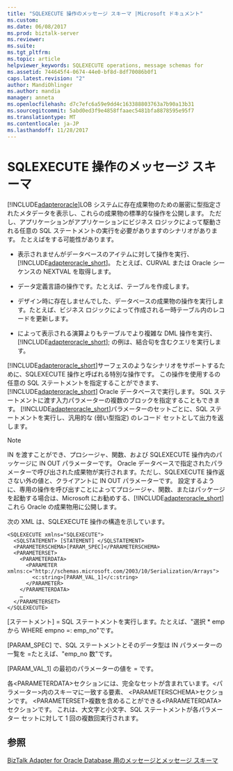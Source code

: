 ```yaml
---
title: "SQLEXECUTE 操作のメッセージ スキーマ |Microsoft ドキュメント"
ms.custom: 
ms.date: 06/08/2017
ms.prod: biztalk-server
ms.reviewer: 
ms.suite: 
ms.tgt_pltfrm: 
ms.topic: article
helpviewer_keywords: SQLEXECUTE operations, message schemas for
ms.assetid: 744645f4-0674-44e0-bf8d-8df70086b0f1
caps.latest.revision: "2"
author: MandiOhlinger
ms.author: mandia
manager: anneta
ms.openlocfilehash: d7c7efc6a59e9dd4c163388803763a7b90a13b31
ms.sourcegitcommit: 5abd0ed3f9e4858ffaaec5481bfa8878595e95f7
ms.translationtype: MT
ms.contentlocale: ja-JP
ms.lasthandoff: 11/28/2017
---
```

# <a name="message-schemas-for-the-sqlexecute-operation"></a>SQLEXECUTE 操作のメッセージ スキーマ
[!INCLUDE[adapteroracle](../../includes/adapteroracle-md.md)]LOB システムに存在成果物のための厳密に型指定されたメタデータを表示し、これらの成果物の標準的な操作を公開します。 ただし、アプリケーションがアプリケーションにビジネス ロジックによって駆動される任意の SQL ステートメントの実行を必要がありますのシナリオがあります。 たとえばをする可能性があります。  
  
-   表示されませんがデータベースのアイテムに対して操作を実行、 [!INCLUDE[adapteroracle_short](../../includes/adapteroracle-short-md.md)]。 たとえば、CURVAL または Oracle シーケンスの NEXTVAL を取得します。  
  
-   データ定義言語の操作です。たとえば、テーブルを作成します。  
  
-   デザイン時に存在しませんでした、データベースの成果物の操作を実行します。たとえば、ビジネス ロジックによって作成される一時テーブル内のレコードを更新します。  
  
-   によって表示される演算よりもテーブルでより複雑な DML 操作を実行、 [!INCLUDE[adapteroracle_short](../../includes/adapteroracle-short-md.md)]; の例は、結合句を含むクエリを実行します。  
  
 [!INCLUDE[adapteroracle_short](../../includes/adapteroracle-short-md.md)]サーフェスのようなシナリオをサポートするために、SQLEXECUTE 操作と呼ばれる特別な操作です。 この操作を使用するの任意の SQL ステートメントを指定することができます、 [!INCLUDE[adapteroracle_short](../../includes/adapteroracle-short-md.md)] Oracle データベースで実行します。 SQL ステートメントに渡す入力パラメーターの複数のブロックを指定することもできます。 [!INCLUDE[adapteroracle_short](../../includes/adapteroracle-short-md.md)]パラメーターのセットごとに、SQL ステートメントを実行し、汎用的な (弱い型指定) のレコード セットとして出力を返します。  
  
> [!NOTE]
>  IN を渡すことができ、プロシージャ、関数、および SQLEXECUTE 操作内のパッケージに IN OUT パラメーターです。 Oracle データベースで指定されたパラメーターで呼び出された成果物が実行されます。ただし、SQLEXECUTE 操作返さない外の値と、クライアントに IN OUT パラメーターです。 設定するように、専用の操作を呼び出すことによってプロシージャ、関数、またはパッケージを起動する場合は、Microsoft にお勧めする、[!INCLUDE[adapteroracle_short](../../includes/adapteroracle-short-md.md)]これら Oracle の成果物用に公開します。  
  
 次の XML は、SQLEXECUTE 操作の構造を示しています。  
  
```  
<SQLEXECUTE xmlns="SQLEXECUTE">  
  <SQLSTATEMENT> [STATEMENT] </SQLSTATEMENT>  
  <PARAMETERSCHEMA>[PARAM_SPEC]</PARAMETERSCHEMA>  
  <PARAMETERSET>  
    <PARAMETERDATA>  
      <PARAMETER xmlns:c="http://schemas.microsoft.com/2003/10/Serialization/Arrays">  
        <c:string>[PARAM_VAL_1]</c:string>  
      </PARAMETER>  
    </PARAMETERDATA>  
    …  
  </PARAMETERSET>  
</SQLEXECUTE>  
```  
  
 [ステートメント] = SQL ステートメントを実行します。たとえば、"選択 * emp から WHERE empno =: emp_no"です。  
  
 [PARAM_SPEC] で、SQL ステートメントとそのデータ型は IN パラメーターの一覧を =たとえば、"emp_no 数"です。  
  
 [PARAM_VAL_1] の最初のパラメーターの値を = です。  
  
 各\<PARAMETERDATA\>セクションには、完全なセットが含まれています。\<パラメーター\>内のスキーマに一致する要素、 \<PARAMETERSCHEMA\>セクションです。 \<PARAMETERSET\>複数を含めることができる\<PARAMETERDATA\>セクションです。 これは、大文字と小文字、SQL ステートメントが各パラメーター セットに対して 1 回の複数回実行されます。  
  
## <a name="see-also"></a>参照  
 [BizTalk Adapter for Oracle Database 用のメッセージとメッセージ スキーマ](../../adapters-and-accelerators/adapter-oracle-database/messages-and-message-schemas-for-biztalk-adapter-for-oracle-database.md)